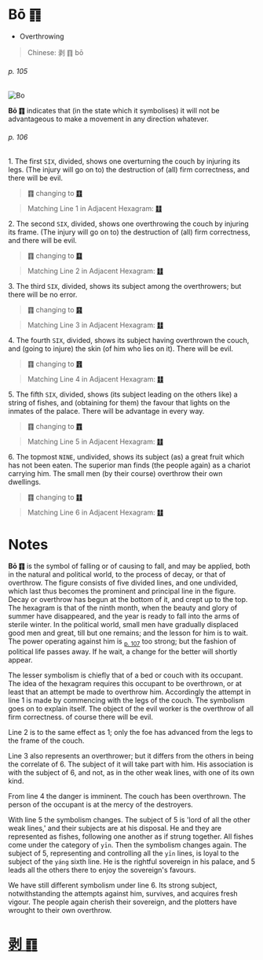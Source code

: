 # Bō ䷖

* Overthrowing

> Chinese: 剥 ䷖ bō

###### p. 105

![Bo](https://88o.io/wp-content/uploads/2018/09/23-e589a5bo.jpg)

**Bō ䷖** indicates that (in the state which it symbolises) it will not be advantageous to make a movement in any direction whatever.

###### p. 106

1.<a name="23.1"></a> The first `SIX`, divided, shows one overturning the couch by injuring its legs. (The injury will go on to) the destruction of (all) firm correctness, and there will be evil.

> **䷖** changing to [**䷚**](e9a290yi.md#27.1)

> Matching Line 1 in Adjacent Hexagram: [**䷗**](e5a48dfu.md#24.1)

2.<a name="23.2"></a> The second `SIX`, divided, shows one overthrowing the couch by injuring its frame. (The injury will go on to) the destruction of (all) firm correctness, and there will be evil.

> **䷖** changing to [**䷃**](e89299meng.md#4.2)

> Matching Line 2 in Adjacent Hexagram: [**䷗**](e5a48dfu.md#24.2)

3.<a name="23.3"></a> The third `SIX`, divided, shows its subject among the overthrowers; but there will be no error.

> **䷖** changing to [**䷳**](e889aegen.md#52.3)

> Matching Line 3 in Adjacent Hexagram: [**䷗**](e5a48dfu.md#24.3)

4.<a name="23.4"></a> The fourth `SIX`, divided, shows its subject having overthrown the couch, and (going to injure) the skin (of him who lies on it). There will be evil.

> **䷖** changing to [**䷢**](e6998bjin.md#35.4)

> Matching Line 4 in Adjacent Hexagram: [**䷗**](e5a48dfu.md#24.4)

5.<a name="23.5"></a> The fifth `SIX`, divided, shows (its subject leading on the others like) a string of fishes, and (obtaining for them) the favour that lights on the inmates of the palace. There will be advantage in every way.

> **䷖** changing to [**䷓**](e8a782guan.md#20.5)

> Matching Line 5 in Adjacent Hexagram: [**䷗**](e5a48dfu.md#24.5)

6.<a name="23.6"></a> The topmost `NINE`, undivided, shows its subject (as) a great fruit which has not been eaten. The superior man finds (the people again) as a chariot carrying him. The small men (by their course) overthrow their own dwellings.

> **䷖** changing to [**䷁**](e59da4kun.md#2.6)

> Matching Line 6 in Adjacent Hexagram: [**䷗**](e5a48dfu.md#24.6)

# Notes

**Bō ䷖** is the symbol of falling or of causing to fall, and may be applied, both in the natural and political world, to the process of decay, or that of overthrow. The figure consists of five divided lines, and one undivided, which last thus becomes the prominent and principal line in the figure. Decay or overthrow has begun at the bottom of it, and crept up to the top. The hexagram is that of the ninth month, when the beauty and glory of summer have disappeared, and the year is ready to fall into the arms of sterile winter. In the political world, small men have gradually displaced good men and great, till but one remains; and the lesson for him is to wait. The power operating against him is <sub>[p. 107](e5a48dfu.md#p-107)</sub> too strong; but the fashion of political life passes away. If he wait, a change for the better will shortly appear.

The lesser symbolism is chiefly that of a bed or couch with its occupant. The idea of the hexagram requires this occupant to be overthrown, or at least that an attempt be made to overthrow him. Accordingly the attempt in line 1 is made by commencing with the legs of the couch. The symbolism goes on to explain itself. The object of the evil worker is the overthrow of all firm correctness. of course there will be evil.

Line 2 is to the same effect as 1; only the foe has advanced from the legs to the frame of the couch.

Line 3 also represents an overthrower; but it differs from the others in being the correlate of 6. The subject of it will take part with him. His association is with the subject of 6, and not, as in the other weak lines, with one of its own kind.

From line 4 the danger is imminent. The couch has been overthrown. The person of the occupant is at the mercy of the destroyers.

With line 5 the symbolism changes. The subject of 5 is 'lord of all the other weak lines,' and their subjects are at his disposal. He and they are represented as fishes, following one another as if strung together. All fishes come under the category of `yīn`. Then the symbolism changes again. The subject of 5, representing and controlling all the `yīn` lines, is loyal to the subject of the `yáng` sixth line. He is the rightful sovereign in his palace, and 5 leads all the others there to enjoy the sovereign's favours.

We have still different symbolism under line 6. Its strong subject, notwithstanding the attempts against him, survives, and acquires fresh vigour. The people again cherish their sovereign, and the plotters have wrought to their own overthrow.

# [剥 ䷖](e589a5bo_cn.md)

